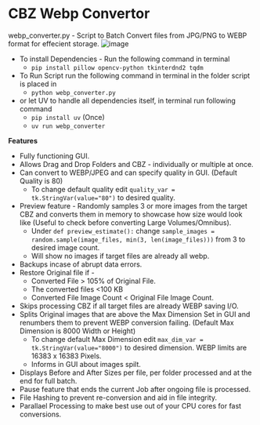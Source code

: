 # CBZ Webp Convertor

webp_converter.py - Script to Batch Convert files from JPG/PNG to WEBP format for effecient storage.
![image](https://github.com/user-attachments/assets/6edd6f21-5f96-4392-874a-d21b5de53813)
- To install Dependencies - Run the following command in terminal
    - `pip install pillow opencv-python tkinterdnd2 tqdm`
- To Run Script run the following command in terminal in the folder script is placed in
    - `python webp_converter.py`
- or let UV to handle all dependencies itself, in terminal run following command
    - `pip install uv` (Once)
    - `uv run webp_converter`

**Features**

- Fully functioning GUI.
- Allows Drag and Drop Folders and CBZ - individually or multiple at once.
- Can convert to WEBP/JPEG and can specify quality in GUI. (Default Quality is 80)
    - To change default quality edit `quality_var = tk.StringVar(value="80")` to desired quality. 
- Preview feature - Randomly samples 3 or more images from the target CBZ and converts them in memory to showcase how size would look like (Useful to check before converting Large Volumes/Omnibus).
    - Under `def preview_estimate():`  change `sample_images = random.sample(image_files, min(3, len(image_files)))` from 3 to desired image count.
    - Will show no images if target files are already all webp.
- Backups incase of abrupt data errors.
- Restore Original file if -
    - Converted File > 105% of Original File.
    - The converted files <100 KB
    - Converted File Image Count < Original File Image Count.  
- Skips processing CBZ if all target files are already WEBP saving I/O.
- Splits Original images that are above the Max Dimension Set in GUI and renumbers them to prevent WEBP conversion failing. (Default Max Dimension is 8000 Width or Height)
    - To change default Max Dimension edit `max_dim_var = tk.StringVar(value="8000")` to desired dimension. WEBP limits are 16383 x 16383 Pixels.
    - Informs in GUI about images spilt.
- Displays Before and After Sizes per file, per folder processed and at the end for full batch.
- Pause feature that ends the current Job after ongoing file is processed.
- File Hashing to prevent re-conversion and aid in file integrity.
- Parallael Processing to make best use out of your CPU cores for fast conversions.
